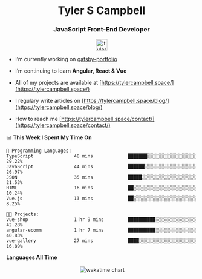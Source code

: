 <h1 align="center">Tyler S Campbell</h1>
<h3 align="center">JavaScript Front-End Developer</h3>
<p align="center">
<a href="https://linkedin.com/in/tyler-campbell36" target="blank"><img align="center" src="https://cdn.jsdelivr.net/npm/simple-icons@3.0.1/icons/linkedin.svg" alt="tyler-campbell36" height="30" width="30" /></a>
</p>

- I’m currently working on [gatsby-portfolio](https://github.com/t36campbell/gatsby-portfolio)

- I’m continuing to learn **Angular, React & Vue**

- All of my projects are available at [https://tylercampbell.space/](https://tylercampbell.space/)

- I regulary write articles on [https://tylercampbell.space/blog/](https://tylercampbell.space/blog/)

- How to reach me [https://tylercampbell.space/contact/](https://tylercampbell.space/contact/)

<!--START_SECTION:waka-->
📊 **This Week I Spent My Time On** 

```text
💬 Programming Languages: 
TypeScript               48 mins             ███████░░░░░░░░░░░░░░░░░░   29.22% 
JavaScript               44 mins             ██████░░░░░░░░░░░░░░░░░░░   26.97% 
JSON                     35 mins             █████░░░░░░░░░░░░░░░░░░░░   21.53% 
HTML                     16 mins             ██░░░░░░░░░░░░░░░░░░░░░░░   10.24% 
Vue.js                   13 mins             ██░░░░░░░░░░░░░░░░░░░░░░░   8.25%

🐱‍💻 Projects: 
vue-shop                 1 hr 9 mins         ██████████░░░░░░░░░░░░░░░   42.28% 
angular-ecomm            1 hr 7 mins         ██████████░░░░░░░░░░░░░░░   40.83% 
vue-gallery              27 mins             ████░░░░░░░░░░░░░░░░░░░░░   16.89%

```


<!--END_SECTION:waka-->
**Languages All Time** 
<p align="center">&nbsp;<img align="center" alt="wakatime chart"
src="https://wakatime.com/share/@738aac7f-8868-4bc3-a1df-4c36703ee4b6/ffb1a4eb-0234-4a6d-8897-da182b371844.png"/></p>

